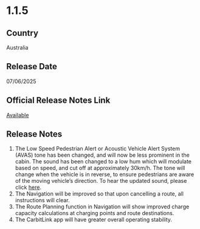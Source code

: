 # 1.1.5

## Country
Australia

## Release Date
07/06/2025

## Official Release Notes Link
[Available](https://a-ap.storyblok.com/f/3000753/x/526cfe0de7/ota-update_ex5-20250612.pdf)

## Release Notes
1. The Low Speed Pedestrian Alert or Acoustic Vehicle Alert System (AVAS) tone has been changed, and will now be less prominent in the cabin. The sound has been changed to a low hum which will modulate based on speed, and cut off at approximately 30km/h. The tone will change when the vehicle is in reverse, to ensure pedestrians are aware of the moving vehicleʼs direction.
To hear the updated sound, please click [here](https://www.youtube.com/watch?v=qIN2N_XzuCw).<br>
2. The Navigation will be improved so that upon cancelling a route, all instructions will clear.<br>
3. The Route Planning function in Navigation will show improved charge capacity calculations at charging points and route destinations.<br>
4. The CarbitLink app will have greater overall operating stability.<br>